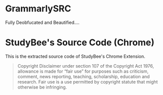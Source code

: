 # GrammarlySRC
Fully Deobfucated and Beautified.... 


# StudyBee's Source Code (Chrome)
This is the extracted source code of StudyBee's Chrome Extension.
> Copyright Disclaimer under section 107 of the Copyright Act 1976, allowance is made for “fair use” for purposes such as criticism, comment, news reporting, teaching, scholarship, education and research. Fair use is a use permitted by copyright statute that might otherwise be infringing.
